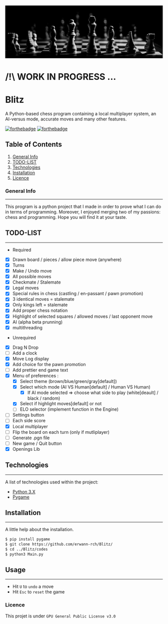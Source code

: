 ![Banner](https://github.com/erwann-rch/Blitz/blob/main/banner.jpg)

# /!\ WORK IN PROGRESS ...

# Blitz

A Python-based chess program containing a local multiplayer system, an AI-versus mode, accurate moves and many other features.

[![forthebadge](http://forthebadge.com/images/badges/built-with-love.svg)](http://forthebadge.com)  [![forthebadge](http://forthebadge.com/images/badges/powered-by-electricity.svg)](http://forthebadge.com)

## Table of Contents

1. [General Info](#general-info)
2. [TODO-LIST](#todo-list)
3. [Technologies](#technologies)
4. [Installation](#installation)
5. [Licence](#licence)

### General Info
***
This program is a python project that I made in order to prove what I can do in terms of programming.
Moreover, I enjoyed merging two of my passions: chess and programming. Hope you will find it at your taste.

## TODO-LIST 
***

* Required
- [x] Drawn board / pieces / allow piece move (anywhere)
- [x] Turns
- [x] Make / Undo move
- [x] All possible moves
- [x] Checkmate / Stalemate
- [x] Legal moves
- [x] Special rules in chess (castling / en-passant / pawn promotion)
- [x] 3 identical moves = stalemate
- [x] Only kings left = stalemate
- [x] Add proper chess notation
- [x] Highlight of selected squares / allowed moves / last opponent move
- [x] AI (alpha beta prunning)
- [x] multithreading

* Unrequired
- [x] Drag N Drop 
- [ ] Add a clock
- [x] Move Log display
- [x] Add choice for the pawn promotion
- [ ] Add prettier end game text
- [x] Menu of preferences :
  - [x] Select theme (brown/blue/green/gray[default])
  - [x] Select which mode (AI VS Human[default] / Human VS Human)
    - [x] If AI mode selected => choose what side to play (white[deault] / black / random)
  - [x] Select if highlight moves[default] or not
  - [ ] ELO selector (implement function in the Engine)
- [ ] Settings button
- [ ] Each side score
- [x] Local multiplayer
- [ ] Flip the board on each turn (only if mutliplayer)
- [ ] Generate .pgn file
- [ ] New game / Quit button
- [x] Openings Lib

## Technologies
***
A list of technologies used within the project:
* [Python 3.X](https://www.python.org) 
* [Pygame](https://www.pygame.org/docs/)

## Installation
***
A little help about the installation. 
```
$ pip install pygame
$ git clone https://github.com/erwann-rch/Blitz/
$ cd ../Blitz/codes
$ python3 Main.py
```

## Usage
***
- Hit ```U``` to ```undo``` a move
- Hit ```Esc``` to ```reset``` the game

### Licence

This projet is under ```GPU General Public License v3.0```

